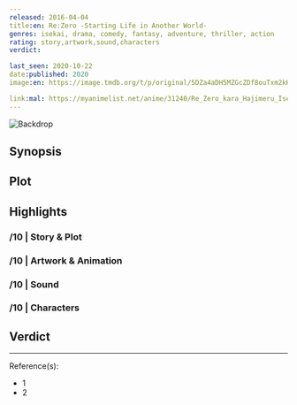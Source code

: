 ```yaml
---
released: 2016-04-04
title:en: Re:Zero -Starting Life in Another World-
genres: isekai, drama, comedy, fantasy, adventure, thriller, action
rating: story,artwork,sound,characters
verdict:

last_seen: 2020-10-22
date:published: 2020
image:en: https://image.tmdb.org/t/p/original/5DZa4aDH5MZGcZDf8ouTxm2kH2Y.jpg

link:mal: https://myanimelist.net/anime/31240/Re_Zero_kara_Hajimeru_Isekai_Seikatsu
---
```


![Backdrop]()

## Synopsis

## Plot

## Highlights

### /10 | Story & Plot

### /10 | Artwork & Animation

### /10 | Sound

### /10 | Characters

## Verdict

<!-- SPOILERS -->

<!-- CLOSING -->

---
Reference(s):

- 1
- 2
